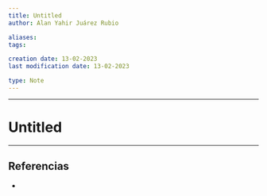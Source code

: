 ```yaml
---
title: Untitled
author: Alan Yahir Juárez Rubio

aliases:
tags:

creation date: 13-02-2023
last modification date: 13-02-2023

type: Note
---
```

---
# Untitled

<div style="page-break-after: always;"></div>

---
## Referencias

- 